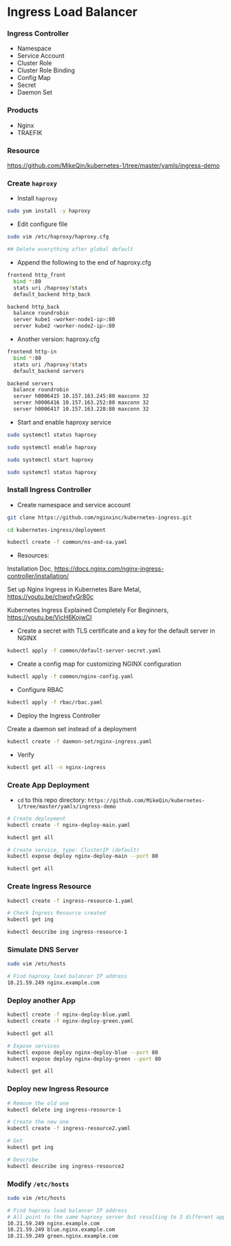 # Ingress Load Balancer

### Ingress Controller

- Namespace
- Service Account
- Cluster Role
- Cluster Role Binding
- Config Map
- Secret
- Daemon Set

### Products

- Nginx
- TRAEFIK

### Resource

https://github.com/MikeQin/kubernetes-1/tree/master/yamls/ingress-demo

### Create `haproxy`

- Install `haproxy`

```bash
sudo yum install -y haproxy
```

- Edit configure file

```bash
sudo vim /etc/haproxy/haproxy.cfg

## Delete everything after global default
```

- Append the following to the end of haproxy.cfg

```bash
frontend http_front
  bind *:80
  stats uri /haproxy?stats
  default_backend http_back

backend http_back
  balance roundrobin
  server kube1 <worker-node1-ip>:80
  server kube2 <worker-node2-ip>:80
```

- Another version: haproxy.cfg

```bash
frontend http-in
  bind *:80
  stats uri /haproxy?stats
  default_backend servers

backend servers
  balance roundrobin
  server h0006415 10.157.163.245:80 maxconn 32
  server h0006416 10.157.163.252:80 maxconn 32
  server h0006417 10.157.163.228:80 maxconn 32
```

- Start and enable haproxy service

```bash
sudo systemctl status haproxy

sudo systemctl enable haproxy

sudo systemctl start haproxy

sudo systemctl status haproxy
```

### Install Ingress Controller

- Create namespace and service account

```bash
git clone https://github.com/nginxinc/kubernetes-ingress.git

cd kubernetes-ingress/deployment

kubectl create -f common/ns-and-sa.yaml
```

- Resources:

Installation Doc, https://docs.nginx.com/nginx-ingress-controller/installation/

Set up Nginx Ingress in Kubernetes Bare Metal, https://youtu.be/chwofyGr80c

Kubernetes Ingress Explained Completely For Beginners, https://youtu.be/VicH6KojwCI

- Create a secret with TLS certificate and a key for the default server in NGINX

```bash
kubectl apply -f common/default-server-secret.yaml
```

- Create a config map for customizing NGINX configuration

```bash
kubectl apply -f common/nginx-config.yaml
```

- Configure RBAC

```bash
kubectl apply -f rbac/rbac.yaml
```

- Deploy the Ingress Controller

Create a daemon set instead of a deployment

```bash
kubectl create -f daemon-set/nginx-ingress.yaml
```

- Verify

```bash
kubectl get all -n nginx-ingress
```

### Create App Deployment

- `cd` to this repo directory: `https://github.com/MikeQin/kubernetes-1/tree/master/yamls/ingress-demo`

```bash
# Create deployment
kubectl create -f nginx-deploy-main.yaml

kubectl get all

# Create service, type: ClusterIP (default)
kubectl expose deploy nginx-deploy-main --port 80

kubectl get all
```

### Create Ingress Resource

```bash
kubectl create -f ingress-resource-1.yaml

# Check Ingress Resource created
kubectl get ing

kubectl describe ing ingress-resource-1
```

### Simulate DNS Server

```bash
sudo vim /etc/hosts

# Find haproxy load balancer IP address
10.21.59.249 nginx.example.com
```

### Deploy another App

```bash
kubectl create -f nginx-deploy-blue.yaml
kubectl create -f nginx-deploy-green.yaml

kubectl get all

# Expose services
kubectl expose deploy nginx-deploy-blue --port 80
kubectl expose deploy nginx-deploy-green --port 80

kubectl get all
```

### Deploy new Ingress Resource

```bash
# Remove the old one
kubectl delete ing ingress-resource-1

# Create the new one
kubectl create -f ingress-resource2.yaml

# Get
kubectl get ing

# Describe
kubectl describe ing ingress-resource2
```

### Modify `/etc/hosts`

```bash
sudo vim /etc/hosts

# Find haproxy load balancer IP address
# All point to the same haproxy server but resulting to 3 different apps
10.21.59.249 nginx.example.com
10.21.59.249 blue.nginx.example.com
10.21.59.249 green.nginx.example.com
```

